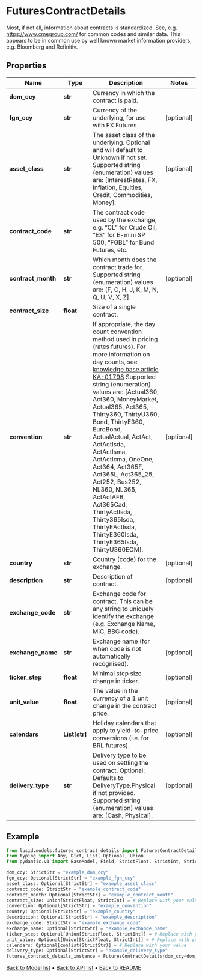# FuturesContractDetails

Most, if not all, information about contracts is standardized. See, e.g. https://www.cmegroup.com/ for  common codes and similar data. This appears to be in common use by well known market information providers, e.g. Bloomberg and Refinitiv.
## Properties
Name | Type | Description | Notes
------------ | ------------- | ------------- | -------------
**dom_ccy** | **str** | Currency in which the contract is paid. | 
**fgn_ccy** | **str** | Currency of the underlying, for use with FX Futures | [optional] 
**asset_class** | **str** | The asset class of the underlying. Optional and will default to Unknown if not set.    Supported string (enumeration) values are: [InterestRates, FX, Inflation, Equities, Credit, Commodities, Money]. | [optional] 
**contract_code** | **str** | The contract code used by the exchange, e.g. “CL” for Crude Oil, “ES” for E-mini SP 500, “FGBL” for Bund Futures, etc. | 
**contract_month** | **str** | Which month does the contract trade for.    Supported string (enumeration) values are: [F, G, H, J, K, M, N, Q, U, V, X, Z]. | [optional] 
**contract_size** | **float** | Size of a single contract. | 
**convention** | **str** | If appropriate, the day count convention method used in pricing (rates futures).  For more information on day counts, see [knowledge base article KA-01798](https://support.lusid.com/knowledgebase/article/KA-01798)                Supported string (enumeration) values are: [Actual360, Act360, MoneyMarket, Actual365, Act365, Thirty360, ThirtyU360, Bond, ThirtyE360, EuroBond, ActualActual, ActAct, ActActIsda, ActActIsma, ActActIcma, OneOne, Act364, Act365F, Act365L, Act365_25, Act252, Bus252, NL360, NL365, ActActAFB, Act365Cad, ThirtyActIsda, Thirty365Isda, ThirtyEActIsda, ThirtyE360Isda, ThirtyE365Isda, ThirtyU360EOM]. | [optional] 
**country** | **str** | Country (code) for the exchange. | [optional] 
**description** | **str** | Description of contract. | [optional] 
**exchange_code** | **str** | Exchange code for contract. This can be any string to uniquely identify the exchange (e.g. Exchange Name, MIC, BBG code). | 
**exchange_name** | **str** | Exchange name (for when code is not automatically recognised). | [optional] 
**ticker_step** | **float** | Minimal step size change in ticker. | [optional] 
**unit_value** | **float** | The value in the currency of a 1 unit change in the contract price. | [optional] 
**calendars** | **List[str]** | Holiday calendars that apply to yield-to-price conversions (i.e. for BRL futures). | [optional] 
**delivery_type** | **str** | Delivery type to be used on settling the contract.  Optional: Defaults to DeliveryType.Physical if not provided.    Supported string (enumeration) values are: [Cash, Physical]. | [optional] 
## Example

```python
from lusid.models.futures_contract_details import FuturesContractDetails
from typing import Any, Dict, List, Optional, Union
from pydantic.v1 import BaseModel, Field, StrictFloat, StrictInt, StrictStr, conlist, constr

dom_ccy: StrictStr = "example_dom_ccy"
fgn_ccy: Optional[StrictStr] = "example_fgn_ccy"
asset_class: Optional[StrictStr] = "example_asset_class"
contract_code: StrictStr = "example_contract_code"
contract_month: Optional[StrictStr] = "example_contract_month"
contract_size: Union[StrictFloat, StrictInt] = # Replace with your value
convention: Optional[StrictStr] = "example_convention"
country: Optional[StrictStr] = "example_country"
description: Optional[StrictStr] = "example_description"
exchange_code: StrictStr = "example_exchange_code"
exchange_name: Optional[StrictStr] = "example_exchange_name"
ticker_step: Optional[Union[StrictFloat, StrictInt]] = # Replace with your value
unit_value: Optional[Union[StrictFloat, StrictInt]] = # Replace with your value
calendars: Optional[conlist(StrictStr)] = # Replace with your value
delivery_type: Optional[StrictStr] = "example_delivery_type"
futures_contract_details_instance = FuturesContractDetails(dom_ccy=dom_ccy, fgn_ccy=fgn_ccy, asset_class=asset_class, contract_code=contract_code, contract_month=contract_month, contract_size=contract_size, convention=convention, country=country, description=description, exchange_code=exchange_code, exchange_name=exchange_name, ticker_step=ticker_step, unit_value=unit_value, calendars=calendars, delivery_type=delivery_type)

```

[Back to Model list](../README.md#documentation-for-models) &#8226; [Back to API list](../README.md#documentation-for-api-endpoints) &#8226; [Back to README](../README.md)

